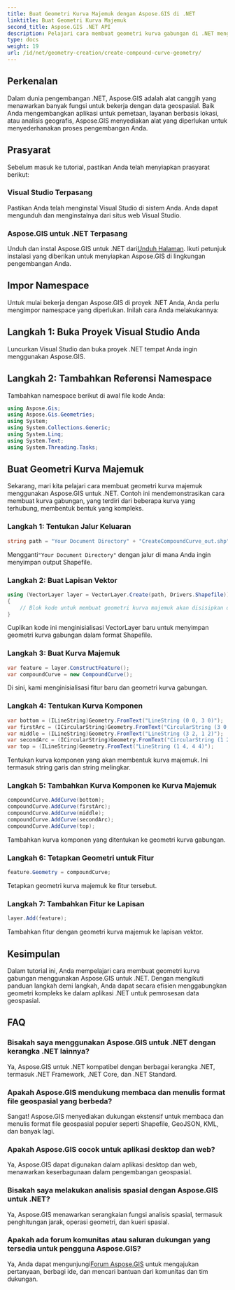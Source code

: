```yaml
---
title: Buat Geometri Kurva Majemuk dengan Aspose.GIS di .NET
linktitle: Buat Geometri Kurva Majemuk
second_title: Aspose.GIS .NET API
description: Pelajari cara membuat geometri kurva gabungan di .NET menggunakan Aspose.GIS untuk pemrosesan data geospasial yang lancar.
type: docs
weight: 19
url: /id/net/geometry-creation/create-compound-curve-geometry/
---
```

## Perkenalan
Dalam dunia pengembangan .NET, Aspose.GIS adalah alat canggih yang menawarkan banyak fungsi untuk bekerja dengan data geospasial. Baik Anda mengembangkan aplikasi untuk pemetaan, layanan berbasis lokasi, atau analisis geografis, Aspose.GIS menyediakan alat yang diperlukan untuk menyederhanakan proses pengembangan Anda.
## Prasyarat
Sebelum masuk ke tutorial, pastikan Anda telah menyiapkan prasyarat berikut:
### Visual Studio Terpasang
Pastikan Anda telah menginstal Visual Studio di sistem Anda. Anda dapat mengunduh dan menginstalnya dari situs web Visual Studio.
### Aspose.GIS untuk .NET Terpasang
 Unduh dan instal Aspose.GIS untuk .NET dari[Unduh Halaman](https://releases.aspose.com/gis/net/). Ikuti petunjuk instalasi yang diberikan untuk menyiapkan Aspose.GIS di lingkungan pengembangan Anda.

## Impor Namespace
Untuk mulai bekerja dengan Aspose.GIS di proyek .NET Anda, Anda perlu mengimpor namespace yang diperlukan. Inilah cara Anda melakukannya:
## Langkah 1: Buka Proyek Visual Studio Anda
Luncurkan Visual Studio dan buka proyek .NET tempat Anda ingin menggunakan Aspose.GIS.
## Langkah 2: Tambahkan Referensi Namespace
Tambahkan namespace berikut di awal file kode Anda:
```csharp
using Aspose.Gis;
using Aspose.Gis.Geometries;
using System;
using System.Collections.Generic;
using System.Linq;
using System.Text;
using System.Threading.Tasks;
```
## Buat Geometri Kurva Majemuk
Sekarang, mari kita pelajari cara membuat geometri kurva majemuk menggunakan Aspose.GIS untuk .NET. Contoh ini mendemonstrasikan cara membuat kurva gabungan, yang terdiri dari beberapa kurva yang terhubung, membentuk bentuk yang kompleks.
### Langkah 1: Tentukan Jalur Keluaran
```csharp
string path = "Your Document Directory" + "CreateCompoundCurve_out.shp";
```
 Mengganti`"Your Document Directory"` dengan jalur di mana Anda ingin menyimpan output Shapefile.
### Langkah 2: Buat Lapisan Vektor
```csharp
using (VectorLayer layer = VectorLayer.Create(path, Drivers.Shapefile))
{
    // Blok kode untuk membuat geometri kurva majemuk akan disisipkan di sini.
}
```
Cuplikan kode ini menginisialisasi VectorLayer baru untuk menyimpan geometri kurva gabungan dalam format Shapefile.
### Langkah 3: Buat Kurva Majemuk
```csharp
var feature = layer.ConstructFeature();
var compoundCurve = new CompoundCurve();
```
Di sini, kami menginisialisasi fitur baru dan geometri kurva gabungan.
### Langkah 4: Tentukan Kurva Komponen
```csharp
var bottom = (ILineString)Geometry.FromText("LineString (0 0, 3 0)");
var firstArc = (ICircularString)Geometry.FromText("CircularString (3 0, 4 1, 3 2)");
var middle = (ILineString)Geometry.FromText("LineString (3 2, 1 2)");
var secondArc = (ICircularString)Geometry.FromText("CircularString (1 2, 0 3, 1 4)");
var top = (ILineString)Geometry.FromText("LineString (1 4, 4 4)");
```
Tentukan kurva komponen yang akan membentuk kurva majemuk. Ini termasuk string garis dan string melingkar.
### Langkah 5: Tambahkan Kurva Komponen ke Kurva Majemuk
```csharp
compoundCurve.AddCurve(bottom);
compoundCurve.AddCurve(firstArc);
compoundCurve.AddCurve(middle);
compoundCurve.AddCurve(secondArc);
compoundCurve.AddCurve(top);
```
Tambahkan kurva komponen yang ditentukan ke geometri kurva gabungan.
### Langkah 6: Tetapkan Geometri untuk Fitur
```csharp
feature.Geometry = compoundCurve;
```
Tetapkan geometri kurva majemuk ke fitur tersebut.
### Langkah 7: Tambahkan Fitur ke Lapisan
```csharp
layer.Add(feature);
```
Tambahkan fitur dengan geometri kurva majemuk ke lapisan vektor.

## Kesimpulan
Dalam tutorial ini, Anda mempelajari cara membuat geometri kurva gabungan menggunakan Aspose.GIS untuk .NET. Dengan mengikuti panduan langkah demi langkah, Anda dapat secara efisien menggabungkan geometri kompleks ke dalam aplikasi .NET untuk pemrosesan data geospasial.
## FAQ
### Bisakah saya menggunakan Aspose.GIS untuk .NET dengan kerangka .NET lainnya?
Ya, Aspose.GIS untuk .NET kompatibel dengan berbagai kerangka .NET, termasuk .NET Framework, .NET Core, dan .NET Standard.
### Apakah Aspose.GIS mendukung membaca dan menulis format file geospasial yang berbeda?
Sangat! Aspose.GIS menyediakan dukungan ekstensif untuk membaca dan menulis format file geospasial populer seperti Shapefile, GeoJSON, KML, dan banyak lagi.
### Apakah Aspose.GIS cocok untuk aplikasi desktop dan web?
Ya, Aspose.GIS dapat digunakan dalam aplikasi desktop dan web, menawarkan keserbagunaan dalam pengembangan geospasial.
### Bisakah saya melakukan analisis spasial dengan Aspose.GIS untuk .NET?
Ya, Aspose.GIS menawarkan serangkaian fungsi analisis spasial, termasuk penghitungan jarak, operasi geometri, dan kueri spasial.
### Apakah ada forum komunitas atau saluran dukungan yang tersedia untuk pengguna Aspose.GIS?
 Ya, Anda dapat mengunjungi[Forum Aspose.GIS](https://forum.aspose.com/c/gis/33) untuk mengajukan pertanyaan, berbagi ide, dan mencari bantuan dari komunitas dan tim dukungan.